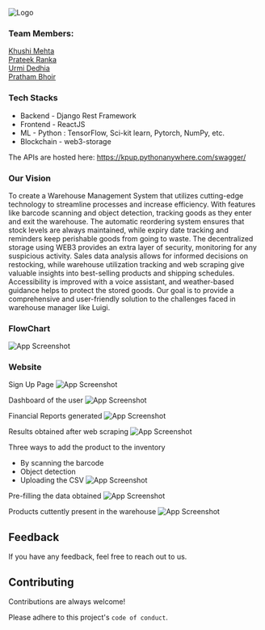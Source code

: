 
![Logo](https://drive.google.com/uc?export=download&id=10ZWBt6IXHN2iiTtc0Nu7vZ7DuIBEoEgO)

### Team Members:  
[Khushi Mehta](https://github.com/khushimehta24)  
[Prateek Ranka](https://github.com/PrateekR16)  
[Urmi Dedhia](https://github.com/urmidedhia)   
[Pratham Bhoir](https://github.com/Prathambhoir55)

### Tech Stacks
- Backend - Django Rest Framework  
- Frontend - ReactJS  
- ML - Python : TensorFlow, Sci-kit learn, Pytorch, NumPy, etc.
- Blockchain - web3-storage

The APIs are hosted here:
https://kpup.pythonanywhere.com/swagger/

### Our Vision
To create a Warehouse Management System that utilizes cutting-edge technology to streamline processes and increase efficiency. With features like barcode scanning and object detection, tracking goods as they enter and exit the warehouse. The automatic reordering system ensures that stock levels are always maintained, while expiry date tracking and reminders keep perishable goods from going to waste. The decentralized storage using WEB3 provides an extra layer of security, monitoring for any suspicious activity. Sales data analysis allows for informed decisions on restocking, while warehouse utilization tracking and web scraping give valuable insights into best-selling products and shipping schedules. Accessibility is improved with a voice assistant, and weather-based guidance helps to protect the stored goods. Our goal is to provide a comprehensive and user-friendly solution to the challenges faced in warehouse manager like Luigi.

### FlowChart
![App Screenshot](https://drive.google.com/uc?export=download&id=1BwYUFob7EKjn0XTohCyLbLe4xHO4GErM)

### Website 
Sign Up Page
![App Screenshot](https://drive.google.com/uc?export=download&id=1fKx55l8DkR3_R4Upqt4LQm4OTEdo3EFi)

Dashboard of the user
![App Screenshot](https://drive.google.com/uc?export=download&id=1ynh--7gd4PrfNOAw3Zse4SuFCF-AC_3n)


Financial Reports generated 
![App Screenshot](https://drive.google.com/uc?export=download&id=1G-iv42tO-bIDEibbhX9NAvE-UNaLlIm6)

Results obtained after web scraping 
![App Screenshot](https://drive.google.com/uc?export=download&id=101Bd1waKknyFVsuLSWX4xzrcKfH-_s_6)

Three ways to add the product to the inventory
- By scanning the barcode
- Object detection
- Uploading the CSV
![App Screenshot](https://drive.google.com/uc?export=download&id=1cA3eWTXblRqW4m42SegXPG1MJYjzzxod)

Pre-filling the data obtained
![App Screenshot](https://drive.google.com/uc?export=download&id=1rjWYcQkTZYDf3rAal-bTljk_8ISGGOiD)

Products cuttently present in the warehouse
![App Screenshot](https://drive.google.com/uc?export=download&id=15fsQhin_jLXGyoC6wz75p6OWpmKru_du)

## Feedback

If you have any feedback, feel free to reach out to us.


## Contributing

Contributions are always welcome!

Please adhere to this project's `code of conduct`.